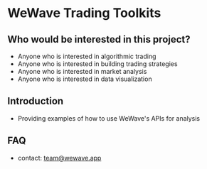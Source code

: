 # WeWave Trading Toolkits

## Who would be interested in this project?

- Anyone who is interested in algorithmic trading
- Anyone who is interested in building trading strategies
- Anyone who is interested in market analysis
- Anyone who is interested in data visualization

## Introduction

- Providing examples of how to use WeWave's APIs for analysis

## FAQ

- contact: team@wewave.app
